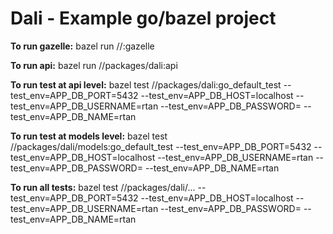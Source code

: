 <h1>Dali - Example go/bazel project</h1>

__To run gazelle:__
bazel run //:gazelle

__To run api:__
bazel run //packages/dali:api

__To run test at api level:__
bazel test //packages/dali:go_default_test --test_env=APP_DB_PORT=5432 --test_env=APP_DB_HOST=localhost --test_env=APP_DB_USERNAME=rtan --test_env=APP_DB_PASSWORD= --test_env=APP_DB_NAME=rtan

__To run test at models level:__
bazel test //packages/dali/models:go_default_test --test_env=APP_DB_PORT=5432 --test_env=APP_DB_HOST=localhost --test_env=APP_DB_USERNAME=rtan --test_env=APP_DB_PASSWORD= --test_env=APP_DB_NAME=rtan

__To run all tests:__
bazel test //packages/dali/... --test_env=APP_DB_PORT=5432 --test_env=APP_DB_HOST=localhost --test_env=APP_DB_USERNAME=rtan --test_env=APP_DB_PASSWORD= --test_env=APP_DB_NAME=rtan